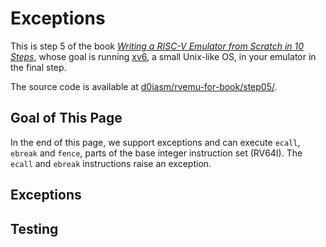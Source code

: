 # Exceptions

This is step 5 of the book [_Writing a RISC-V Emulator from Scratch in 10 Steps_](./), whose goal is running [xv6](https://github.com/mit-pdos/xv6-riscv), a small Unix-like OS, in your emulator in the final step.

The source code is available at [d0iasm/rvemu-for-book/step05/](https://github.com/d0iasm/rvemu-for-book/tree/master/step05).

## Goal of This Page

In the end of this page, we support exceptions and can execute `ecall`, `ebreak` and `fence`, parts of the base integer instruction set \(RV64I\). The `ecall` and `ebreak` instructions raise an exception. 

## Exceptions

## Testing



